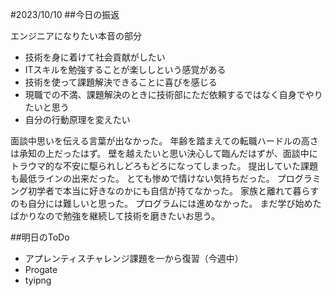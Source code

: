#2023/10/10
##今日の振返

エンジニアになりたい本音の部分
- 技術を身に着けて社会貢献がしたい
- ITスキルを勉強することが楽ししという感覚がある
- 技術を使って課題解決できることに喜びを感じる
- 現職での不満、課題解決のときに技術部にただ依頼するではなく自身でやりたいと思う
- 自分の行動原理を変えたい

面談中思いを伝える言葉が出なかった。
年齢を踏まえての転職ハードルの高さは承知の上だったはず。
壁を越えたいと思い決心して臨んだはずが、面談中にトラウマ的な不安に駆られしどろもどろになってしまった。
提出していた課題も最低ラインの出来だった。
とても惨めで情けない気持ちだった。
プログラミング初学者で本当に好きなのかにも自信が持てなかった。
家族と離れて暮らすのも自分には難しいと思った。
プログラムには進めなかった。
まだ学び始めたばかりなので勉強を継続して技術を磨きたいお思う。

##明日のToDo
- アプレンティスチャレンジ課題を一から復習（今週中）
- Progate
- tyipng 
